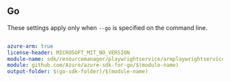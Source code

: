 ## Go

These settings apply only when `--go` is specified on the command line.

```yaml $(go) && $(track2)

azure-arm: true
license-header: MICROSOFT_MIT_NO_VERSION
module-name: sdk/resourcemanager/playwrightservice/armplaywrightservice
module: github.com/Azure/azure-sdk-for-go/$(module-name)
output-folder: $(go-sdk-folder)/$(module-name)

```